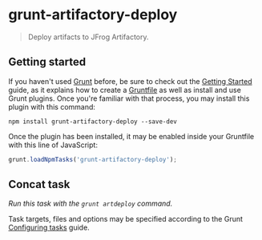 # grunt-artifactory-deploy

> Deploy artifacts to JFrog Artifactory.

## Getting started

If you haven't used [Grunt](http://gruntjs.com/) before, be sure to check out the [Getting Started](http://gruntjs.com/getting-started) guide, as it explains how to create a [Gruntfile](http://gruntjs.com/sample-gruntfile) as well as install and use Grunt plugins. Once you're familiar with that process, you may install this plugin with this command:

```shell
npm install grunt-artifactory-deploy --save-dev
```

Once the plugin has been installed, it may be enabled inside your Gruntfile with this line of JavaScript:

```js
grunt.loadNpmTasks('grunt-artifactory-deploy');
```


## Concat task
_Run this task with the `grunt artdeploy` command._

Task targets, files and options may be specified according to the Grunt [Configuring tasks](http://gruntjs.com/configuring-tasks) guide.
